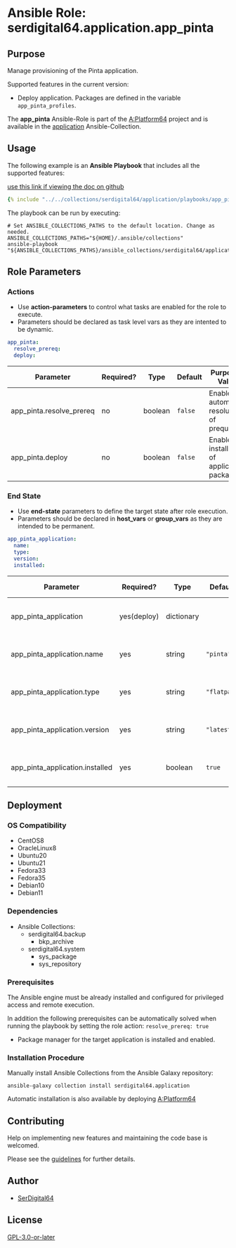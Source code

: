 # Ansible Role: serdigital64.application.app_pinta

## Purpose

Manage provisioning of the Pinta application.

Supported features in the current version:

- Deploy application. Packages are defined in the variable `app_pinta_profiles`.

The **app_pinta** Ansible-Role is part of the [A:Platform64](https://github.com/serdigital64/aplatform64) project and is available in the [application](../collections/application.md) Ansible-Collection.

## Usage

The following example is an **Ansible Playbook** that includes all the supported features:

[use this link if viewing the doc on github](../../collections/serdigital64/application/playbooks/app_pinta.yml)

```yaml
{% include "../../collections/serdigital64/application/playbooks/app_pinta.yml" %}
```

The playbook can be run by executing:

```shell
# Set ANSIBLE_COLLECTIONS_PATHS to the default location. Change as needed.
ANSIBLE_COLLECTIONS_PATHS="${HOME}/.ansible/collections"
ansible-playbook "${ANSIBLE_COLLECTIONS_PATHS}/ansible_collections/serdigital64/application/playbooks/app_pinta.yml"
```

## Role Parameters

### Actions

- Use **action-parameters** to control what tasks are enabled for the role to execute.
- Parameters should be declared as task level vars as they are intented to be dynamic.

```yaml
app_pinta:
  resolve_prereq:
  deploy:
```

| Parameter                | Required? | Type    | Default | Purpose / Value                             |
| ------------------------ | --------- | ------- | ------- | ------------------------------------------- |
| app_pinta.resolve_prereq | no        | boolean | `false` | Enable automatic resolution of prequisites  |
| app_pinta.deploy         | no        | boolean | `false` | Enable installation of application packages |

### End State

- Use **end-state** parameters to define the target state after role execution.
- Parameters should be declared in **host_vars** or **group_vars** as they are intended to be permanent.

```yaml
app_pinta_application:
  name:
  type:
  version:
  installed:
```

| Parameter                       | Required?   | Type       | Default     | Purpose / Value                    |
| ------------------------------- | ----------- | ---------- | ----------- | ---------------------------------- |
| app_pinta_application           | yes(deploy) | dictionary |             | Set application package end state  |
| app_pinta_application.name      | yes         | string     | `"pinta"`   | Select application package name    |
| app_pinta_application.type      | yes         | string     | `"flatpak"` | Select application package type    |
| app_pinta_application.version   | yes         | string     | `"latest"`  | Select application package version |
| app_pinta_application.installed | yes         | boolean    | `true`      | Set application package end state  |

## Deployment

### OS Compatibility

- CentOS8
- OracleLinux8
- Ubuntu20
- Ubuntu21
- Fedora33
- Fedora35
- Debian10
- Debian11

### Dependencies

- Ansible Collections:
  - serdigital64.backup
    - bkp_archive
  - serdigital64.system
    - sys_package
    - sys_repository

### Prerequisites

The Ansible engine must be already installed and configured for privileged access and remote execution.

In addition the following prerequisites can be automatically solved when running the playbook by setting the role action: `resolve_prereq: true`

- Package manager for the target application is installed and enabled.

### Installation Procedure

Manually install Ansible Collections from the Ansible Galaxy repository:

```shell
ansible-galaxy collection install serdigital64.application
```

Automatic installation is also available by deploying [A:Platform64](https://aplatform64.readthedocs.io/en/latest/#deployment)

## Contributing

Help on implementing new features and maintaining the code base is welcomed.

Please see the [guidelines](../contributing/guidelines.md) for further details.

## Author

- [SerDigital64](https://serdigital64.github.io/)

## License

[GPL-3.0-or-later](https://www.gnu.org/licenses/gpl-3.0.txt)
